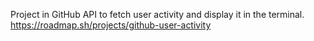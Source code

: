 Project in GitHub API to fetch user activity and display it in the terminal.
https://roadmap.sh/projects/github-user-activity
